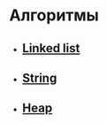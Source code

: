 # Алгоритмы

- ## [Linked list](md/linkedlist.md)
- ## [String](md/string.md)
- ## [Heap](md/heap.md)